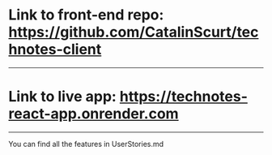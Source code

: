 # Link to front-end repo: https://github.com/CatalinScurt/technotes-client
--------------------------------------------------------------------------
# Link to live app: https://technotes-react-app.onrender.com
--------------------------------------------------------------------------
You can find all the features in UserStories.md

